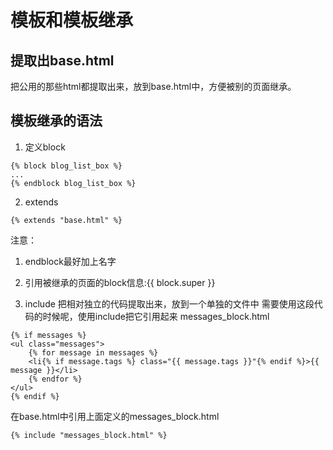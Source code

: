 # 模板和模板继承

## 提取出base.html

把公用的那些html都提取出来，放到base.html中，方便被别的页面继承。

## 模板继承的语法

1. 定义block
```
{% block blog_list_box %}
...
{% endblock blog_list_box %}
```

2. extends
```
{% extends "base.html" %}
```
注意：
1. endblock最好加上名字

2. 引用被继承的页面的block信息:{{ block.super }}


3. include
把相对独立的代码提取出来，放到一个单独的文件中
需要使用这段代码的时候呢，使用include把它引用起来
messages_block.html
```
{% if messages %}
<ul class="messages">
    {% for message in messages %}
    <li{% if message.tags %} class="{{ message.tags }}"{% endif %}>{{ message }}</li>
    {% endfor %}
</ul>
{% endif %}
```
在base.html中引用上面定义的messages_block.html
```
{% include "messages_block.html" %}
```

